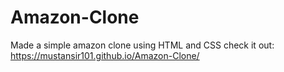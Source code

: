# Amazon-Clone
 Made a simple amazon clone using HTML and CSS
check it out: https://mustansir101.github.io/Amazon-Clone/
